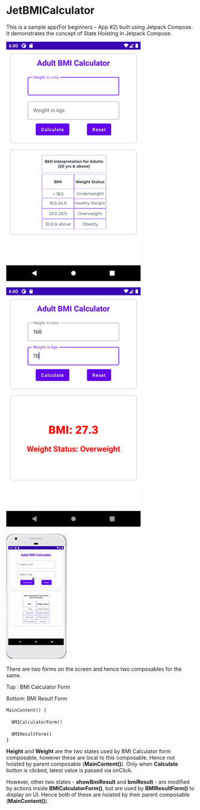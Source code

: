 # JetBMICalculator
This is a sample app(For beginners - App #2) built using Jetpack Compose. It demonstrates the concept of State Hoisting in Jetpack Compose.

 ![Alt text](https://github.com/bhavnathacker/JetBMICalculator/blob/master/img_1.png)
 
 ![Alt text](https://github.com/bhavnathacker/JetBMICalculator/blob/master/img_2.png)
 
 ![Alt text](https://github.com/bhavnathacker/JetBMICalculator/blob/master/image.gif)
 
 There are two forms on the screen and hence two composables for the same.
 
 Top : BMI Calculator Form
 
 Bottom: BMI Result Form
 
    MainContent() {
 
      BMICalculatorForm()
    
      BMIResultForm()  
    }
 

**Height** and **Weight** are the two states used by BMI Calculator form composable, however these are local to this composable. Hence not hoisted by parent composable (**MainContent()**). Only when **Calculate** button is clicked, latest value is passed via onClick.

However, other two states - **showBmiResult** and **bmiResult** - are modified by actions inside **BMICalculatorForm()**, but are used by **BMIResultForm()** to display on UI. Hence both of these are hoisted by their parent composable (**MainContent()**). 

 
